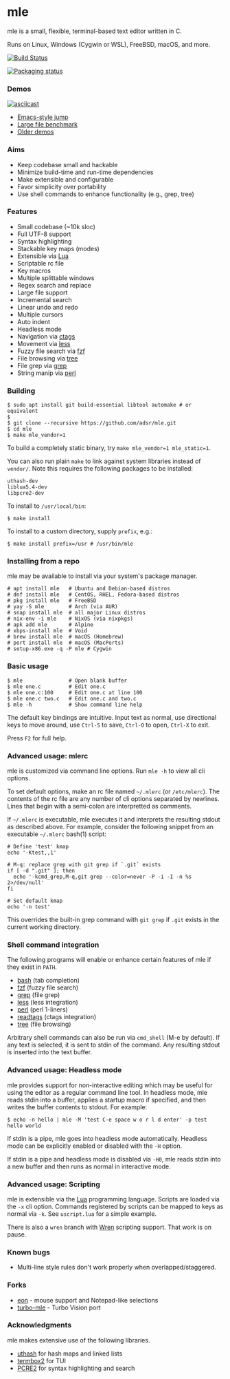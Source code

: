 # mle

mle is a small, flexible, terminal-based text editor written in C.

Runs on Linux, Windows (Cygwin or WSL), FreeBSD, macOS, and more.

[![Build Status](https://travis-ci.org/adsr/mle.svg?branch=master)](https://travis-ci.org/adsr/mle)

[![Packaging status](https://repology.org/badge/vertical-allrepos/mle.svg)](https://repology.org/project/mle/versions)

### Demos

[![asciicast](https://i.imgur.com/PZocaOT.png)](https://asciinema.org/a/162536)

* [Emacs-style jump](https://i.imgur.com/atS11HX.gif)
* [Large file benchmark](http://i.imgur.com/VGGMmGg.gif)
* [Older demos](http://imgur.com/a/ZBmmQ)

### Aims

* Keep codebase small and hackable
* Minimize build-time and run-time dependencies
* Make extensible and configurable
* Favor simplicity over portability
* Use shell commands to enhance functionality (e.g., grep, tree)

### Features

* Small codebase (~10k sloc)
* Full UTF-8 support
* Syntax highlighting
* Stackable key maps (modes)
* Extensible via [Lua](https://www.lua.org)
* Scriptable rc file
* Key macros
* Multiple splittable windows
* Regex search and replace
* Large file support
* Incremental search
* Linear undo and redo
* Multiple cursors
* Auto indent
* Headless mode
* Navigation via [ctags](https://github.com/universal-ctags/ctags)
* Movement via [less](https://www.gnu.org/software/less/)
* Fuzzy file search via [fzf](https://github.com/junegunn/fzf)
* File browsing via [tree](http://mama.indstate.edu/users/ice/tree/)
* File grep via [grep](https://www.gnu.org/software/grep/)
* String manip via [perl](https://www.perl.org/)

### Building

    $ sudo apt install git build-essential libtool automake # or equivalent
    $
    $ git clone --recursive https://github.com/adsr/mle.git
    $ cd mle
    $ make mle_vendor=1

To build a completely static binary, try `make mle_vendor=1 mle_static=1`.

You can also run plain `make` to link against system libraries instead of
`vendor/`. Note this requires the following packages to be installed:

    uthash-dev
    liblua5.4-dev
    libpcre2-dev

To install to `/usr/local/bin`:

    $ make install

To install to a custom directory, supply `prefix`, e.g.:

    $ make install prefix=/usr # /usr/bin/mle

### Installing from a repo

mle may be available to install via your system's package manager.

    # apt install mle   # Ubuntu and Debian-based distros
    # dnf install mle   # CentOS, RHEL, Fedora-based distros
    # pkg install mle   # FreeBSD
    # yay -S mle        # Arch (via AUR)
    # snap install mle  # all major Linux distros
    # nix-env -i mle    # NixOS (via nixpkgs)
    # apk add mle       # Alpine
    # xbps-install mle  # Void
    # brew install mle  # macOS (Homebrew)
    # port install mle  # macOS (MacPorts)
    # setup-x86.exe -q -P mle # Cygwin

### Basic usage

    $ mle               # Open blank buffer
    $ mle one.c         # Edit one.c
    $ mle one.c:100     # Edit one.c at line 100
    $ mle one.c two.c   # Edit one.c and two.c
    $ mle -h            # Show command line help

The default key bindings are intuitive. Input text as normal, use directional
keys to move around, use `Ctrl-S` to save, `Ctrl-O` to open, `Ctrl-X` to exit.

Press `F2` for full help.

### Advanced usage: mlerc

mle is customized via command line options. Run `mle -h` to view all cli
options.

To set default options, make an rc file named `~/.mlerc` (or `/etc/mlerc`). The
contents of the rc file are any number of cli options separated by newlines.
Lines that begin with a semi-colon are interpretted as comments.

If `~/.mlerc` is executable, mle executes it and interprets the resulting stdout
as described above. For example, consider the following snippet from an
executable `~/.mlerc` bash(1) script:

    # Define 'test' kmap
    echo '-Ktest,,1'

    # M-q: replace grep with git grep if `.git` exists
    if [ -d ".git" ]; then
      echo '-kcmd_grep,M-q,git grep --color=never -P -i -I -n %s 2>/dev/null'
    fi

    # Set default kmap
    echo '-n test'

This overrides the built-in grep command with `git grep` if `.git` exists in
the current working directory.

### Shell command integration

The following programs will enable or enhance certain features of mle if they
exist in `PATH`.

* [bash](https://www.gnu.org/software/bash/) (tab completion)
* [fzf](https://github.com/junegunn/fzf) (fuzzy file search)
* [grep](https://www.gnu.org/software/grep/) (file grep)
* [less](https://www.gnu.org/software/less/) (less integration)
* [perl](https://www.perl.org/) (perl 1-liners)
* [readtags](https://github.com/universal-ctags/ctags) (ctags integration)
* [tree](http://mama.indstate.edu/users/ice/tree/) (file browsing)

Arbitrary shell commands can also be run via `cmd_shell` (M-e by default). If
any text is selected, it is sent to stdin of the command. Any resulting stdout
is inserted into the text buffer.

### Advanced usage: Headless mode

mle provides support for non-interactive editing which may be useful for using
the editor as a regular command line tool. In headless mode, mle reads stdin
into a buffer, applies a startup macro if specified, and then writes the buffer
contents to stdout. For example:

    $ echo -n hello | mle -M 'test C-e space w o r l d enter' -p test
    hello world

If stdin is a pipe, mle goes into headless mode automatically. Headless mode can
be explicitly enabled or disabled with the `-H` option.

If stdin is a pipe and headless mode is disabled via `-H0`, mle reads stdin into
a new buffer and then runs as normal in interactive mode.

### Advanced usage: Scripting

mle is extensible via the [Lua](https://www.lua.org) programming language.
Scripts are loaded via the `-x` cli option. Commands registered by scripts can
be mapped to keys as normal via `-k`. See `uscript.lua` for a simple example.

There is also a `wren` branch with [Wren](http://wren.io) scripting support.
That work is on pause.

### Known bugs

* Multi-line style rules don't work properly when overlapped/staggered.

### Forks

* [eon](https://github.com/tomas/eon) - mouse support and Notepad-like
  selections
* [turbo-mle](https://github.com/magiblot/turbo-mle) - Turbo Vision port

### Acknowledgments

mle makes extensive use of the following libraries.

* [uthash](https://troydhanson.github.io/uthash) for hash maps and linked lists
* [termbox2](https://github.com/termbox/termbox2) for TUI
* [PCRE2](http://www.pcre.org/) for syntax highlighting and search
